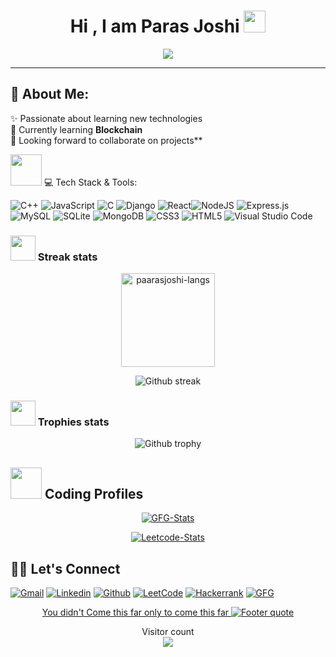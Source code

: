 <h1 align="center">Hi , I am Paras Joshi <img src="https://media.giphy.com/media/hvRJCLFzcasrR4ia7z/giphy.gif" width="35"></h1>
<p align="center">
  <a href="https://github.com/DenverCoder1/readme-typing-svg"><img src="https://readme-typing-svg.herokuapp.com?lines=Coder||+Learner||+Engineer;Aspiring+CPP+Programmer;Always%20Eager%20to%20learn%20new%20things&center=true&width=600&height=80"></a>
</p>
<hr/>

## 💫 About Me:
✨ Passionate about learning new technologies<br>🌱 Currently learning <b>Blockchain</b> <br><!-- 🔭 Working on a <b>MERN STACK based website</b><br> -->👯 Looking forward to collaborate on projects**<br>

<img src="https://media2.giphy.com/media/QssGEmpkyEOhBCb7e1/giphy.gif?cid=ecf05e47a0n3gi1bfqntqmob8g9aid1oyj2wr3ds3mg700bl&rid=giphy.gif" width="50px" height="50px"> 💻 Tech Stack & Tools:
<!-- ![Python](https://img.shields.io/badge/python-3670A0?style=for-the-badge&logo=python&logoColor=ffdd54) -->
<!--![Java](https://img.shields.io/badge/java-%23ED8B00.svg?style=for-the-badge&logo=java&logoColor=white)--> 
![C++](https://img.shields.io/badge/C++-5C2D91?style=for-the-badge&logo=c++&logoColor=white) ![JavaScript](https://img.shields.io/badge/javascript-%23323330.svg?style=for-the-badge&logo=javascript&logoColor=%23F7DF1E) ![C](https://img.shields.io/badge/c-%2300599C.svg?style=for-the-badge&logo=c&logoColor=white) ![Django](https://img.shields.io/badge/django-%23092E20.svg?style=for-the-badge&logo=django&logoColor=white) ![React](https://img.shields.io/badge/react-%2320232a.svg?style=for-the-badge&logo=react&logoColor=%2361DAFB)![NodeJS](https://img.shields.io/badge/node.js-6DA55F?style=for-the-badge&logo=node.js&logoColor=white) ![Express.js](https://img.shields.io/badge/express.js-%23404d59.svg?style=for-the-badge&logo=express&logoColor=%2361DAFB) ![MySQL](https://img.shields.io/badge/mysql-%2300f.svg?style=for-the-badge&logo=mysql&logoColor=white) ![SQLite](https://img.shields.io/badge/sqlite-%2307405e.svg?style=for-the-badge&logo=sqlite&logoColor=white) ![MongoDB](https://img.shields.io/badge/MongoDB-%234ea94b.svg?style=for-the-badge&logo=mongodb&logoColor=white) ![CSS3](https://img.shields.io/badge/css3-%231572B6.svg?style=for-the-badge&logo=css3&logoColor=white) ![HTML5](https://img.shields.io/badge/html5-%23E34F26.svg?style=for-the-badge&logo=html5&logoColor=white)
 ![Visual Studio Code](https://img.shields.io/badge/Visual%20Studio%20Code-0078d7.svg?style=for-the-badge&logo=visual-studio-code&logoColor=white) 
<!-- ### <img src="https://media.giphy.com/media/swhRkVYLJDrCE/giphy.gif" width = "40> Language Stats
 <div align="center">

  <a>[![Top Langs](https://github-readme-stats.vercel.app/api/top-langs/?username=paarasjoshi)](https://github.com/paarasjoshi/github-readme-stats)</a>

</div> -->
### <img src="https://media4.giphy.com/media/QM3HY1v4Eym58qiY1i/giphy.gif?cid=790b7611e82baed6147e3d312c0cc603a3b114d27fae9bc0&rid=giphy.gif&ct=s" width="40"> Streak stats
<div align="center">
<img height="150em" src="https://github-readme-stats.vercel.app/api/top-langs/?username=paarasjoshi&layout=compact&show_icon=true&theme=algolia" alt="paarasjoshi-langs"/>
<!-- <img height="150em" src="https://github-readme-stats.vercel.app/api/?username=TangoBeee&layout=compact&show_icon=true&theme=algolia" alt="TangoBee-stats"/> -->
</div>
<div align="center">

  <a>![Github streak][github-streak]</a>

</div>

### <img src="https://media2.giphy.com/media/CCXzSZGI8TsIvYZjWo/200w.webp" width="40"> Trophies stats
<div align="center">

  <a>![Github trophy][github-trophy]</a>

</div>

## <img src="https://github.com/TheDudeThatCode/TheDudeThatCode/blob/master/Assets/Developer.gif" width="50" />  Coding Profiles  
<div align="center">
    
  <a href="">[![GFG-Stats][gfg-stats-url]][gfg-url]</a>
  
  <a href="">[![Leetcode-Stats][leetcode-stats-url]][leetcode-url]</a>

</div>


## 🙋‍♂️ Let's Connect
[![Gmail][gmail-shield]][gmail-url]
[![Linkedin][linkedin-shield]][linkedin-url]
[![Github][github-shield]][github-url]
[![LeetCode][leetcode-shield]][leetcode-url]
[![Hackerrank][hackerrank-shield]][hackerrank-url]
[![GFG][gfg-shield]][gfg-url]
<br>

<div align="center">

  <a href="https://github.com/paarasjoshi">You didn't Come this far only to come this far  ![Footer quote][quote-url]</a>

</div>
<p align="center"> 
  Visitor count<br>
  <img src="https://profile-counter.glitch.me/paarasjoshi/count.svg" />
</p>


<!-- MARKDOWN LINKS & IMAGES -->
[visitors-badge]: https://visitor-badge.glitch.me/badge?page_id=paarasjoshi
[github-stars-shield]: https://img.shields.io/github/stars/paarasjoshi?style=social
[github-stats]:https://githubreadmestats.vercel.app/apiusername=paarasjoshi&theme=algolia&show_icons=true&include_all_commits=false&count_private=true&cache_seconds=7200
[leetcode-stats-url]: https://leetcard.jacoblin.cool/parasjoshi24?theme=dark&font=Roboto&ext=heatmap
[gfg-stats-url]: https://geeks-for-geeks-stats-api-napiyo.vercel.app/?userName=parasjoshi2402
[leetcode-url]: https://leetcode.com/parasjoshi24
[gfg-url]: https://auth.geeksforgeeks.org/user/parasjoshi2402
[github-followers-shield]: https://img.shields.io/github/followers/paarasjoshi?style=social
[github-language]: https://github-readme-stats.vercel.app/api/top-langs/?username=paarasjoshi&theme=algolia
[github-streak]: https://streak-stats.demolab.com?user=paarasjoshi&theme=algolia
[github-trophy]: https://github-profile-trophy.vercel.app/?username=paarasjoshi&theme=algolia
[leetcode-problems-badge]: https://badges.peiyuan.ch/leetcode/parasjoshi24/solved?color=orange&logo=leetcode
[gfg-rank-shield]: https://img.shields.io/badge/Institute%20Rank-150-green?labelColor=white&logo=geeksforgeeks&style=flat
[leetcode-url]: https://leetcode.com/parasjoshi24
[gfg-url]:  https://auth.geeksforgeeks.org/user/parasjoshi2402
[hackerrank-shield]: https://img.shields.io/badge/-Paras%20JOSHI-black?style=flat&logo=hackerrank
[hackerrank-url]:[https://www.hackerrank.com/p_joshi2402]
[ssrn-shield]: https://img.shields.io/badge/-SSRN-informational?style=flat&logo=ssrn&logoColor=darkblue&color=white
[ssrn-paper-url]: https://papers.ssrn.com/sol3/papers.cfm?abstract_id=3867738
[ieee-shield]: https://img.shields.io/badge/IEEE-informational?style=flat&logo=ieee
[ieee-paper-url]: https://ieeexplore.ieee.org/document/9807998
[quote-url]: https://quotes-github-readme.vercel.app/api?type=horizontal&theme=radical
[gmail-shield]: https://img.shields.io/badge/-Paras%20Joshi-grey?style=flat&logo=gmail
[gmail-url]: mailto:parasjoshi2006@gmail.com
[linkedin-shield]: https://img.shields.io/badge/-Paras%20Joshi-blue?style=flat&logo=linkedin&logoColor=white
[linkedin-url]: https://www.linkedin.com/in/parasjoshi24
[github-shield]: https://img.shields.io/badge/-Paras%20Joshi-black?style=flat&logo=github
[linkedin-shield]: https://img.shields.io/badge/-Paras%20Joshi-blue?style=flat&logo=linkedin&logoColor=white
[github-shield]: https://img.shields.io/badge/-Paras%20Joshi-black?style=flat&logo=github
[quote-url]: https://quotes-github-readme.vercel.app/api?type=horizontal&theme=algolia
[leetcode-shield]: https://img.shields.io/badge/-Paras%20Joshi-grey?style=flat&logo=leetcode
[gfg-shield]: https://img.shields.io/badge/-Paras%20Joshi-darkgreen?style=flat&labelColor=white&logo=geeksforgeeks
[github-url]: https://github.com/paarasjoshi

